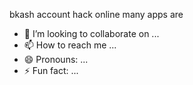bkash account hack online many 
apps are 
- 💞️ I’m looking to collaborate on ...
- 📫 How to reach me ...
- 😄 Pronouns: ...
- ⚡ Fun fact: ...

<!---
rubelaa/rubelaa is a ✨ special ✨ repository because its `README.md` (this file) appears on your GitHub profile.
You can click the Preview link to take a look at your changes.bkash 
--->

